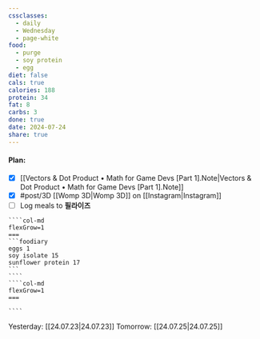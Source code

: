 ```yaml
---
cssclasses:
  - daily
  - Wednesday
  - page-white
food:
  - purge
  - soy protein
  - egg
diet: false
cals: true
calories: 188
protein: 34
fat: 8
carbs: 3
done: true
date: 2024-07-24
share: true
---
```

#### Plan:
- [x] [[Vectors & Dot Product • Math for Game Devs [Part 1].Note|Vectors & Dot Product • Math for Game Devs [Part 1].Note]]
- [x] #post/3D [[Womp 3D|Womp 3D]] on [[Instagram|Instagram]]
- [ ] Log meals to **필라이즈**
`````col
````col-md
flexGrow=1
===
```foodiary 
eggs 1
soy isolate 15
sunflower protein 17
```
````
````col-md
flexGrow=1
===

````
`````
Yesterday: [[24.07.23|24.07.23]]
Tomorrow: [[24.07.25|24.07.25]]